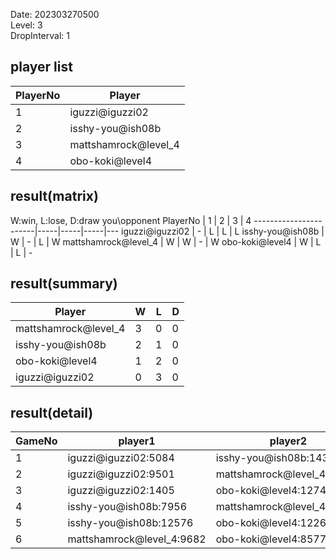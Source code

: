 Date: 202303270500  
Level: 3  
DropInterval: 1  
## player list
PlayerNo  |  Player
----------|----------------------
1         |  iguzzi@iguzzi02
2         |  isshy-you@ish08b
3         |  mattshamrock@level_4
4         |  obo-koki@level4
## result(matrix)
W:win, L:lose, D:draw
you\opponent PlayerNo  |  1  |  2  |  3  |  4
-----------------------|-----|-----|-----|---
iguzzi@iguzzi02        |  -  |  L  |  L  |  L
isshy-you@ish08b       |  W  |  -  |  L  |  W
mattshamrock@level_4   |  W  |  W  |  -  |  W
obo-koki@level4        |  W  |  L  |  L  |  -
## result(summary)
Player                |  W  |  L  |  D
----------------------|-----|-----|---
mattshamrock@level_4  |  3  |  0  |  0
isshy-you@ish08b      |  2  |  1  |  0
obo-koki@level4       |  1  |  2  |  0
iguzzi@iguzzi02       |  0  |  3  |  0
## result(detail)
GameNo  |  player1                    |  player2
--------|-----------------------------|----------------------------
1       |  iguzzi@iguzzi02:5084       |  isshy-you@ish08b:14358
2       |  iguzzi@iguzzi02:9501       |  mattshamrock@level_4:12371
3       |  iguzzi@iguzzi02:1405       |  obo-koki@level4:12742
4       |  isshy-you@ish08b:7956      |  mattshamrock@level_4:11436
5       |  isshy-you@ish08b:12576     |  obo-koki@level4:12268
6       |  mattshamrock@level_4:9682  |  obo-koki@level4:8577
